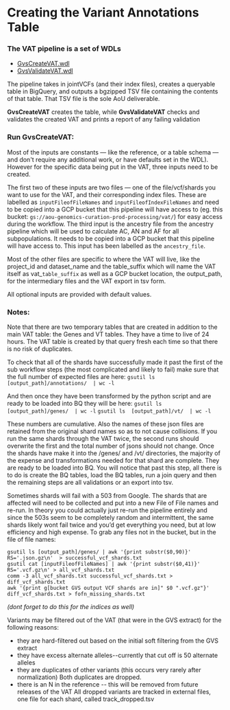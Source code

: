 
# Creating the Variant Annotations Table

### The VAT pipeline is a set of WDLs
- [GvsCreateVAT.wdl](/scripts/variantstore/wdl/GvsCreateVAT.wdl)
- [GvsValidateVAT.wdl](/scripts/variantstore/variant_annotations_table/GvsValidateVAT.wdl)

The pipeline takes in jointVCFs (and their index files), creates a queryable table in BigQuery, and outputs a bgzipped TSV file containing the contents of that table. That TSV file is the sole AoU deliverable.

**GvsCreateVAT** creates the table, while
**GvsValidateVAT** checks and validates the created VAT and prints a report of any failing validation


### Run GvsCreateVAT:

Most of the inputs are constants — like the reference, or a table schema — and don't require any additional work, or have defaults set in the WDL). However for the specific data being put in the VAT, three inputs need to be created.

The first two of these inputs are two files — one of the file/vcf/shards you want to use for the VAT, and their corresponding index files. These are labelled as `inputFileofFileNames` and `inputFileofIndexFileNames` and need to be copied into a GCP bucket that this pipeline will have access to (eg. this bucket: `gs://aou-genomics-curation-prod-processing/vat/`) for easy access during the workflow.
The third input is the ancestry file from the ancestry pipeline which will be used to calculate AC, AN and AF for all subpopulations. It needs to be copied into a GCP bucket that this pipeline will have access to. This input has been labelled as the `ancestry_file`.

Most of the other files are specific to where the VAT will live, like the project_id and dataset_name and the table_suffix which will name the VAT itself as vat_`table_suffix` as well as a GCP bucket location, the output_path, for the intermediary files and the VAT export in tsv form.

All optional inputs are provided with default values.


### Notes:

Note that there are two temporary tables that are created in addition to the main VAT table: the Genes and VT tables. They have a time to live of 24 hours.
The VAT table is created by that query fresh each time so that there is no risk of duplicates.  

To check that all of the shards have successfully made it past the first of the sub workflow steps (the most complicated and likely to fail) make sure that the full number of expected files are here:
`gsutil ls  [output_path]/annotations/  | wc -l`

And then once they have been transformed by the python script and are ready to be loaded into BQ they will be here:
`gsutil ls  [output_path]/genes/  | wc -l`
`gsutil ls  [output_path]/vt/  | wc -l`

These numbers are cumulative. Also the names of these json files are retained from the original shard names so as to not cause collisions. If you run the same shards through the VAT twice, the second runs should overwrite the first and the total number of jsons should not change.
Once the shards have make it into the /genes/ and /vt/ directories, the majority of the expense and transformations needed for that shard are complete.
They are ready to be loaded into BQ. You will notice that past this step, all there is to do is create the BQ tables, load the BQ tables, run a join query and then the remaining steps are all validations or an export into tsv.


Sometimes shards will fail with a 503 from Google. The shards that are affected will need to be collected and put into a new File of File names and re-run.
In theory you could actually just re-run the pipeline entirely and since the 503s seem to be completely random and intermittent, the same shards likely wont fail twice and you’d get everything you need, but at low efficiency and high expense.
To grab any files not in the bucket, but in the file of file names:

`gsutil ls [output_path]/genes/ | awk '{print substr($0,90)}' RS='.json.gz\n'  > successful_vcf_shards.txt`  
`gsutil cat [inputFileofFileNames] | awk '{print substr($0,41)}' RS='.vcf.gz\n' > all_vcf_shards.txt`  
`comm -3 all_vcf_shards.txt successful_vcf_shards.txt > diff_vcf_shards.txt`  
`awk '{print g[bucket GVS output VCF shards are in]" $0 ".vcf.gz"}' diff_vcf_shards.txt > fofn_missing_shards.txt`  

_(dont forget to do this for the indices as well)_

Variants may be filtered out of the VAT (that were in the GVS extract) for the following reasons:
- they are hard-filtered out based on the initial soft filtering from the GVS extract
- they have excess alternate alleles--currently that cut off is 50 alternate alleles
- they are duplicates of other variants (this occurs very rarely after normalization) Both duplicates are dropped.
- there is an N in the reference -- this will be removed from future releases of the VAT
All dropped variants are tracked in external files, one file for each shard, called track_dropped.tsv













